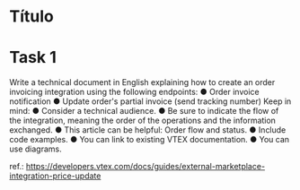 # Título

# Task 1
Write a technical document in English explaining how to create an order invoicing
integration using the following endpoints:
● Order invoice notification
● Update order's partial invoice (send tracking number)
Keep in mind:
● Consider a technical audience.
● Be sure to indicate the flow of the integration, meaning the order of the operations
and the information exchanged.
● This article can be helpful: Order flow and status.
● Include code examples.
● You can link to existing VTEX documentation.
● You can use diagrams.


ref.: https://developers.vtex.com/docs/guides/external-marketplace-integration-price-update
